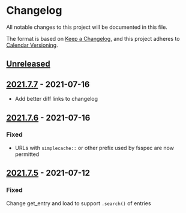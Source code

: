# Changelog

All notable changes to this project will be documented in this file.

The format is based on [Keep a Changelog](https://keepachangelog.com/en/1.0.0/),
and this project adheres to [Calendar Versioning](https://calver.org/).

## [Unreleased]

## [2021.7.7] - 2021-07-16

- Add better diff links to changelog

## [2021.7.6] - 2021-07-16

### Fixed

- URLs with `simplecache::` or other prefix used by fsspec are now permitted

## [2021.7.5] - 2021-07-12

### Fixed

Change get_entry and load to support `.search()` of entries

[Unreleased]: https://bitbucket.com/dtnse/intake-patterncatalog/branches/compare/2021.7.7..main
[2021.7.7]: https://bitbucket.com/dtnse/intake-patterncatalog/branches/compare/2021.7.7..2021.7.6#commits
[2021.7.6]: https://bitbucket.com/dtnse/intake-patterncatalog/branches/compare/2021.7.6..2021.7.5#commits
[2021.7.5]: https://bitbucket.com/dtnse/intake-patterncatalog/branches/compare/2021.7.5..2021.7.4#commits
